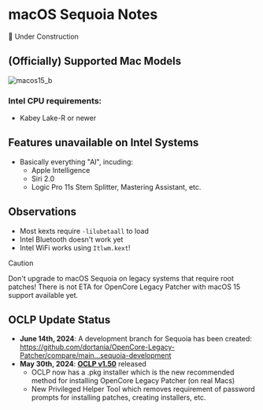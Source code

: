 # macOS Sequoia Notes

:construction: Under Construction

## (Officially) Supported Mac Models

![macos15_b](https://github.com/5T33Z0/OC-Little-Translated/assets/76865553/7e741e5b-64fc-4456-ac02-37b258d68216)

### Intel CPU requirements:

-  Kabey Lake-R or newer

## Features unavailable on Intel Systems

- Basically everything "AI", incuding:
	- Apple Intelligence
	- Siri 2.0 
	- Logic Pro 11s Stem Splitter, Mastering Assistant, etc.

## Observations

- Most kexts require `-lilubetaall` to load
- Intel Bluetooth doesn't work yet
- Intel WiFi works using `Itlwm.kext`!

> [!CAUTION]
>
> Don't upgrade to macOS Sequoia on legacy systems that require root patches! There is not ETA for OpenCore Legacy Patcher with macOS 15 support available yet.

## OCLP Update Status

- **June 14th, 2024**: A development branch for Sequoia has been created: https://github.com/dortania/OpenCore-Legacy-Patcher/compare/main...sequoia-development 
- **May 30th, 2024**: [**OCLP v1.50**](https://github.com/dortania/OpenCore-Legacy-Patcher/releases/tag/1.5.0) released
	- OCLP now has a .pkg installer which is the new recommended method for installing OpenCore Legacy Patcher (on real Macs)
	- New Privileged Helper Tool which removes requirement of password prompts for installing patches, creating installers, etc.

